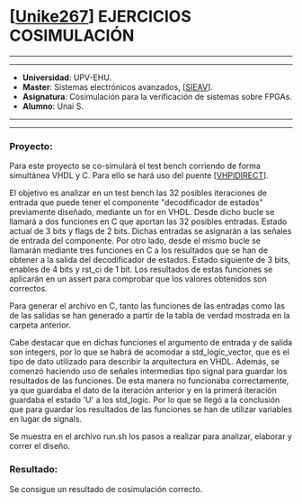 # [[Unike267](https://github.com/Unike267)] EJERCICIOS COSIMULACIÓN
---
---

- **Universidad**: UPV-EHU.
- **Master**: Sistemas electrónicos avanzados, [[SIEAV](https://github.com/umarcor/SIEAV)].
- **Asignatura**: Cosimulación para la verificación de sistemas sobre FPGAs.
- **Alumno**: Unai S.

---
---

### Proyecto:

Para este proyecto se co-simulará el test bench corriendo de forma simultánea VHDL y C. Para ello se hará uso del puente [[VHPIDIRECT](https://vunit.github.io/cosim/bridges/vhpidirect.html#)].

El objetivo es analizar en un test bench las 32 posibles iteraciones de entrada que puede tener el componente "decodificador de estados" previamente diseñado, mediante un for en VHDL. Desde dicho bucle se llamará a dos funciones en C que aportan las 32 posibles entradas. Estado actual de 3 bits y flags de 2 bits. Dichas entradas se asignarán a las señales de entrada del componente. Por otro lado, desde el mismo bucle se llamarán mediante tres funciones en C a los resultados que se han de obtener a la salida del decodificador de estados. Estado siguiente de 3 bits, enables de 4 bits y rst_ci de 1 bit. Los resultados de estas funciones se aplicarán en un assert para comprobar que los valores obtenidos son correctos.

Para generar el archivo en C, tanto las funciones de las entradas como las de las salidas se han generado a partir de la tabla de verdad mostrada en la carpeta anterior.

Cabe destacar que en dichas funciones el argumento de entrada y de salida son integers, por lo que se habrá de acomodar a std_logic_vector, que es el tipo de dato utilizado para describir la arquitectura en VHDL. Además, se comenzó haciendo uso de señales intermedias tipo signal para guardar los resultados de las funciones. De esta manera no funcionaba correctamente, ya que guardaba el dato de la iteración anterior y en la primerá iteración guardaba el estado 'U' a los std_logic. Por lo que se llegó a la conclusión que para guardar los resultados de las funciones se han de utilizar variables en lugar de signals.

Se muestra en el archivo run.sh los pasos a realizar para analizar, elaborar y correr el diseño.

### Resultado:

Se consigue un resultado de cosimulación correcto.


